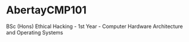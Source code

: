 # AbertayCMP101
BSc (Hons) Ethical Hacking - 1st Year - Computer Hardware Architecture and Operating Systems
